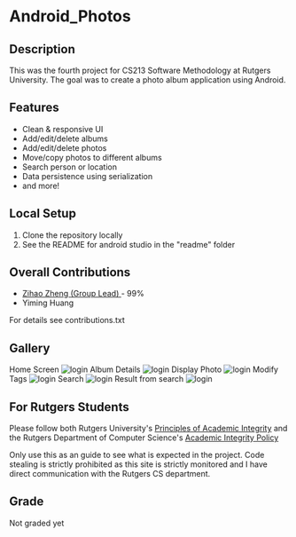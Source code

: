 # Android_Photos

## Description
This was the fourth project for CS213 Software Methodology at Rutgers University. The goal was to create a photo album application using Android.

## Features
* Clean & responsive UI
* Add/edit/delete albums
* Add/edit/delete photos
* Move/copy photos to different albums
* Search person or location
* Data persistence using serialization
* and more!

## Local Setup
1. Clone the repository locally
2. See the README for android studio in the "readme" folder

## Overall Contributions 

- [Zihao Zheng (Group Lead) ](https://github.com/zhengzihao2002) - 99%
- Yiming Huang 

For details see contributions.txt

## Gallery

Home Screen
![login](readme/Home.png)
Album Details
![login](eadme/Album.png)
Display Photo
![login](readme/Display.png)
Modify Tags
![login](readme/tags.png)
Search
![login](readme/search.png)
Result from search
![login](readme/searchResults.png)


## For Rutgers Students
Please follow both Rutgers University's [Principles of Academic Integrity](http://academicintegrity.rutgers.edu/) and the Rutgers Department of Computer Science's [Academic Integrity Policy](https://www.cs.rutgers.edu/academics/undergraduate/academic-integrity-policy)

Only use this as an guide to see what is expected in the project. Code stealing is strictly prohibited as this site is strictly monitored and I have direct communication with the Rutgers CS department. 


## Grade
Not graded yet
